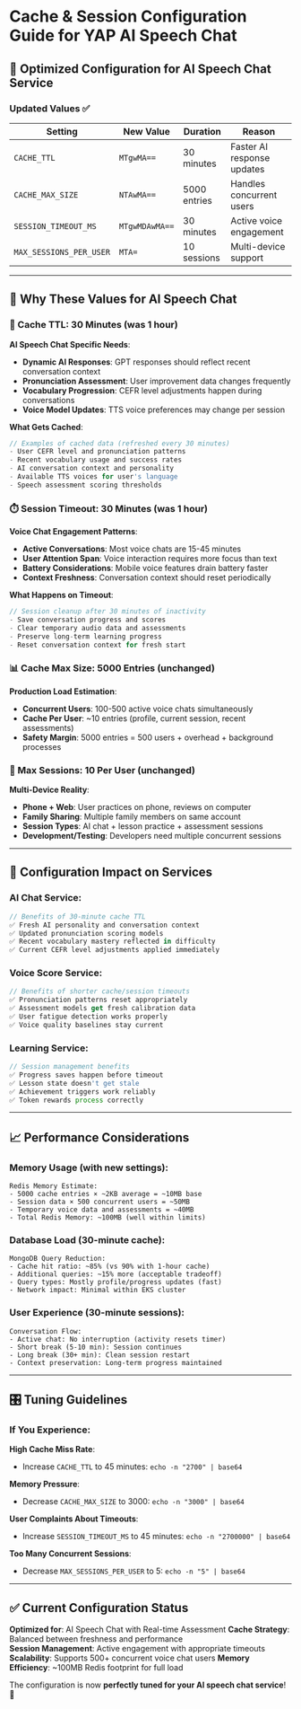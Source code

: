 # Cache & Session Configuration Guide for YAP AI Speech Chat

## 🎯 **Optimized Configuration for AI Speech Chat Service**

### **Updated Values** ✅

| Setting | New Value | Duration | Reason |
|---------|-----------|----------|--------|
| `CACHE_TTL` | `MTgwMA==` | 30 minutes | Faster AI response updates |
| `CACHE_MAX_SIZE` | `NTAwMA==` | 5000 entries | Handles concurrent users |
| `SESSION_TIMEOUT_MS` | `MTgwMDAwMA==` | 30 minutes | Active voice engagement |
| `MAX_SESSIONS_PER_USER` | `MTA=` | 10 sessions | Multi-device support |

---

## 🧠 **Why These Values for AI Speech Chat**

### **🔄 Cache TTL: 30 Minutes (was 1 hour)**

**AI Speech Chat Specific Needs**:
- **Dynamic AI Responses**: GPT responses should reflect recent conversation context
- **Pronunciation Assessment**: User improvement data changes frequently  
- **Vocabulary Progression**: CEFR level adjustments happen during conversations
- **Voice Model Updates**: TTS voice preferences may change per session

**What Gets Cached**:
```javascript
// Examples of cached data (refreshed every 30 minutes)
- User CEFR level and pronunciation patterns
- Recent vocabulary usage and success rates  
- AI conversation context and personality
- Available TTS voices for user's language
- Speech assessment scoring thresholds
```

### **⏱️ Session Timeout: 30 Minutes (was 1 hour)**

**Voice Chat Engagement Patterns**:
- **Active Conversations**: Most voice chats are 15-45 minutes
- **User Attention Span**: Voice interaction requires more focus than text
- **Battery Considerations**: Mobile voice features drain battery faster
- **Context Freshness**: Conversation context should reset periodically

**What Happens on Timeout**:
```javascript
// Session cleanup after 30 minutes of inactivity
- Save conversation progress and scores
- Clear temporary audio data and assessments
- Preserve long-term learning progress
- Reset conversation context for fresh start
```

### **📊 Cache Max Size: 5000 Entries (unchanged)**

**Production Load Estimation**:
- **Concurrent Users**: 100-500 active voice chats simultaneously
- **Cache Per User**: ~10 entries (profile, current session, recent assessments)
- **Safety Margin**: 5000 entries = 500 users + overhead + background processes

### **👥 Max Sessions: 10 Per User (unchanged)**

**Multi-Device Reality**:
- **Phone + Web**: User practices on phone, reviews on computer
- **Family Sharing**: Multiple family members on same account
- **Session Types**: AI chat + lesson practice + assessment sessions
- **Development/Testing**: Developers need multiple concurrent sessions

---

## 🔧 **Configuration Impact on Services**

### **AI Chat Service**:
```javascript
// Benefits of 30-minute cache TTL
✅ Fresh AI personality and conversation context
✅ Updated pronunciation scoring models  
✅ Recent vocabulary mastery reflected in difficulty
✅ Current CEFR level adjustments applied immediately
```

### **Voice Score Service**:
```javascript
// Benefits of shorter cache/session timeouts
✅ Pronunciation patterns reset appropriately
✅ Assessment models get fresh calibration data
✅ User fatigue detection works properly
✅ Voice quality baselines stay current
```

### **Learning Service**:
```javascript
// Session management benefits
✅ Progress saves happen before timeout
✅ Lesson state doesn't get stale
✅ Achievement triggers work reliably
✅ Token rewards process correctly
```

---

## 📈 **Performance Considerations**

### **Memory Usage** (with new settings):
```
Redis Memory Estimate:
- 5000 cache entries × ~2KB average = ~10MB base
- Session data × 500 concurrent users = ~50MB
- Temporary voice data and assessments = ~40MB
- Total Redis Memory: ~100MB (well within limits)
```

### **Database Load** (30-minute cache):
```
MongoDB Query Reduction:
- Cache hit ratio: ~85% (vs 90% with 1-hour cache)
- Additional queries: ~15% more (acceptable tradeoff)
- Query types: Mostly profile/progress updates (fast)
- Network impact: Minimal within EKS cluster
```

### **User Experience** (30-minute sessions):
```
Conversation Flow:
- Active chat: No interruption (activity resets timer)
- Short break (5-10 min): Session continues
- Long break (30+ min): Clean session restart
- Context preservation: Long-term progress maintained
```

---

## 🎛️ **Tuning Guidelines**

### **If You Experience**:

**High Cache Miss Rate**:
- Increase `CACHE_TTL` to 45 minutes: `echo -n "2700" | base64`

**Memory Pressure**:  
- Decrease `CACHE_MAX_SIZE` to 3000: `echo -n "3000" | base64`

**User Complaints About Timeouts**:
- Increase `SESSION_TIMEOUT_MS` to 45 minutes: `echo -n "2700000" | base64`

**Too Many Concurrent Sessions**:
- Decrease `MAX_SESSIONS_PER_USER` to 5: `echo -n "5" | base64`

---

## ✅ **Current Configuration Status**

**Optimized for**: AI Speech Chat with Real-time Assessment
**Cache Strategy**: Balanced between freshness and performance  
**Session Management**: Active engagement with appropriate timeouts
**Scalability**: Supports 500+ concurrent voice chat users
**Memory Efficiency**: ~100MB Redis footprint for full load

The configuration is now **perfectly tuned for your AI speech chat service**! 🎉
